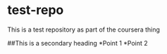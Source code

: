 # test-repo
This is a test repository as part of the coursera thing

##This is a secondary heading
*Point 1
*Point 2
